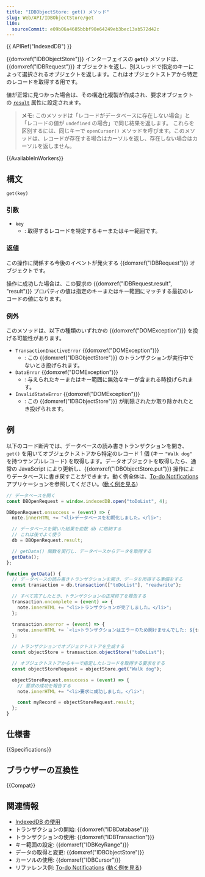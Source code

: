 ```yaml
---
title: "IDBObjectStore: get() メソッド"
slug: Web/API/IDBObjectStore/get
l10n:
  sourceCommit: e09b06a4605bbbf90e64249eb3bec13ab572d42c
---
```


{{ APIRef("IndexedDB") }}

{{domxref("IDBObjectStore")}} インターフェイスの **`get()`** メソッドは、{{domxref("IDBRequest")}} オブジェクトを返し、別スレッドで指定のキーによって選択されるオブジェクトを返します。これはオブジェクトストアから特定のレコードを取得する用です。

値が正常に見つかった場合は、その構造化複製が作成され、要求オブジェクトの [`result`](/ja/docs/Web/API/IDBRequest#idbrequest.result) 属性に設定されます。

> **メモ:** このメソッドは「レコードがデータベースに存在しない場合」と「レコードの値が `undefined` の場合」で同じ結果を返します。
> これらを区別するには、同じキーで `openCursor()` メソッドを呼びます。このメソッドは、レコードが存在する場合はカーソルを返し、存在しない場合はカーソルを返しません。

{{AvailableInWorkers}}

## 構文

```js-nolint
get(key)
```

### 引数

- `key`
  - : 取得するレコードを特定するキーまたはキー範囲です。

### 返値

この操作に関係する今後のイベントが発火する {{domxref("IDBRequest")}} オブジェクトです。

操作に成功した場合は、この要求の {{domxref("IDBRequest.result", "result")}} プロパティの値は指定のキーまたはキー範囲にマッチする最初のレコードの値になります。

### 例外

このメソッドは、以下の種類のいずれかの {{domxref("DOMException")}} を投げる可能性があります。

- `TransactionInactiveError` {{domxref("DOMException")}}
  - : この {{domxref("IDBObjectStore")}} のトランザクションが実行中でないとき投げられます。
- `DataError` {{domxref("DOMException")}}
  - : 与えられたキーまたはキー範囲に無効なキーが含まれる時投げられます。
- `InvalidStateError` {{domxref("DOMException")}}
  - : この {{domxref("IDBObjectStore")}} が削除されたか取り除かれたとき投げられます。

## 例

以下のコード断片では、データベースの読み書きトランザクションを開き、`get()` を用いてオブジェクトストアから特定のレコード 1 個 (キー `"Walk dog"` を持つサンプルレコード) を取得します。データオブジェクトを取得したら、通常の JavaScript により更新し、{{domxref("IDBObjectStore.put")}} 操作によりデータベースに書き戻すことができます。動く例全体は、[To-do Notifications](https://github.com/mdn/dom-examples/tree/main/to-do-notifications) アプリケーションを参照してください。([動く例を見る](https://mdn.github.io/dom-examples/to-do-notifications/))

```js
// データベースを開く
const DBOpenRequest = window.indexedDB.open("toDoList", 4);

DBOpenRequest.onsuccess = (event) => {
  note.innerHTML += "<li>データベースを初期化しました。</li>";

  // データベースを開いた結果を変数 db に格納する
  // これは後でよく使う
  db = DBOpenRequest.result;

  // getData() 関数を実行し、データベースからデータを取得する
  getData();
};

function getData() {
  // データベースの読み書きトランザクションを開き、データを所得する準備をする
  const transaction = db.transaction(["toDoList"], "readwrite");

  // すべて完了したとき、トランザクションの正常終了を報告する
  transaction.oncomplete = (event) => {
    note.innerHTML += "<li>トランザクションが完了しました。</li>";
  };

  transaction.onerror = (event) => {
    note.innerHTML += `<li>トランザクションはエラーのため開けませんでした: ${transaction.error}</li>`;
  };

  // トランザクションでオブジェクトストアを生成する
  const objectStore = transaction.objectStore("toDoList");

  // オブジェクトストアからキーで指定したレコードを取得する要求をする
  const objectStoreRequest = objectStore.get("Walk dog");

  objectStoreRequest.onsuccess = (event) => {
    // 要求の成功を報告する
    note.innerHTML += "<li>要求に成功しました。</li>";

    const myRecord = objectStoreRequest.result;
  };
}
```

## 仕様書

{{Specifications}}

## ブラウザーの互換性

{{Compat}}

## 関連情報

- [IndexedDB の使用](/ja/docs/Web/API/IndexedDB_API/Using_IndexedDB)
- トランザクションの開始: {{domxref("IDBDatabase")}}
- トランザクションの使用: {{domxref("IDBTransaction")}}
- キー範囲の設定: {{domxref("IDBKeyRange")}}
- データの取得と変更: {{domxref("IDBObjectStore")}}
- カーソルの使用: {{domxref("IDBCursor")}}
- リファレンス例: [To-do Notifications](https://github.com/mdn/dom-examples/tree/main/to-do-notifications) ([動く例を見る](https://mdn.github.io/dom-examples/to-do-notifications/))
